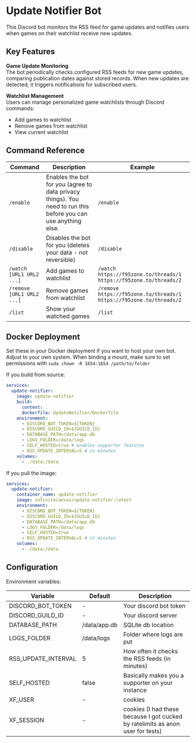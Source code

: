 # Update Notifier Bot

This Discord bot monitors the RSS feed for game updates and notifies users when games on their watchlist receive new
updates.

## Key Features

**Game Update Monitoring**  
The bot periodically checks configured RSS feeds for new game updates, comparing
publication dates against stored records. When new updates are detected, it triggers notifications for subscribed
users.

**Watchlist Management**  
Users can manage personalized game watchlists through Discord commands:

- Add games to watchlist
- Remove games from watchlist
- View current watchlist

## Command Reference

| Command                   | Description                                                                                                    | Example                                                             |
|---------------------------|----------------------------------------------------------------------------------------------------------------|---------------------------------------------------------------------|
| `/enable`                 | Enables the bot for you (agree to data privacy things). You need to run this before you can use anything else. | `/enable`                                                           |
| `/disable`                | Disables the bot for you (deletes your data - not reversible)                                                  | `/disable`                                                          |                                                          
| `/watch [URL1 URL2 ...]`  | Add games to watchlist                                                                                         | `/watch https://f95zone.to/threads/1 https://f95zone.to/threads/2`  |
| `/remove [URL1 URL2 ...]` | Remove games from watchlist                                                                                    | `/remove https://f95zone.to/threads/1 https://f95zone.to/threads/2` |
| `/list`                   | Show your watched games                                                                                        | `/list`                                                             |

## Docker Deployment

Set these in your Docker deployment if you want to host your own bot. Adjust to your own system.
When binding a mount, make sure to set permissions with `sudo chown -R 1654:1654 /path/to/folder`

If you build from source:
```yaml
services:
  update-notifier:
    image: update-notifier
    build:
      context: .
      dockerfile: UpdateNotifier/Dockerfile
    environment:
      - DISCORD_BOT_TOKEN=${TOKEN}
      - DISCORD_GUILD_ID=${GUILD_ID}
      - DATABASE_PATH=/data/app.db
      - LOGS_FOLDER=/data/logs
      - SELF_HOSTED=true # enables supporter features
      - RSS_UPDATE_INTERVAL=5 # in minutes
    volumes:
      - ./data:/data
```
If you pull the image:
```yaml
services:
  update-notifier:
    container_name: update-notifier
    image: infinitecanvas/update-notifier:latest
    environment:
      - DISCORD_BOT_TOKEN=${TOKEN}
      - DISCORD_GUILD_ID=${GUILD_ID}
      - DATABASE_PATH=/data/app.db
      - LOGS_FOLDER=/data/logs
      - SELF_HOSTED=true
      - RSS_UPDATE_INTERVAL=5 # in minutes
    volumes:
      - ./data:/data
```

## Configuration

Environment variables:

| Variable            | Default      | Description                                                                     |
|---------------------|--------------|---------------------------------------------------------------------------------|
| DISCORD_BOT_TOKEN   | -            | Your discord bot token                                                          |
| DISCORD_GUILD_ID    | -            | Your discord server                                                             |
| DATABASE_PATH       | /data/app.db | SQLite db location                                                              |
| LOGS_FOLDER         | /data/logs   | Folder where logs are put                                                       |
| RSS_UPDATE_INTERVAL | 5            | How often it checks the RSS feeds (in minutes)                                  |
| SELF_HOSTED         | false        | Basically makes you a supporter on your instance                                |
| XF_USER             | -            | cookies                                                                         |
| XF_SESSION          | -            | cookies (I had these because I got cucked by ratelimits as anon user for tests) |

